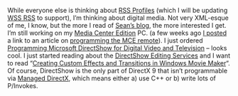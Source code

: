 While everyone else is thinking about [RSS
Profiles](http://www.gotdotnet.com/team/dbox/#nn2003-05-11T03:20:30Z)
(which I will be updating [WSS RSS](prj_sharepointsynd.aspx) to
support), I’m thinking about digital media. Not very XML-esque of me, I
know, but the more I read of [Sean’s
blog](http://erablog.net/blogs/sean), the more interested I get. I’m
still working on my [Media Center
Edition](http://www.microsoft.com/windowsxp/mediacenter/default.asp) PC.
(a few weeks ago [I
posted](PermaLink.aspx?guid=6afbbdd5-69a6-4f18-bd48-e59fbb7ab904) a link
to an article on [programming the MCE
remote](http://msdn.microsoft.com/library/default.asp?url=/library/en-us/dnwmt/html/remote_control.asp)).
I just ordered [Programming Microsoft DirectShow for Digital Video and
Television](http://www.microsoft.com/mspress/books/6381.asp) – looks
cool. I just started reading about the [DirectShow Editing
Services](http://msdn.microsoft.com/library/default.asp?url=/library/en-us/directx9_c/directx/htm/directshoweditingservicescreference.asp?frame=true)
and I want to read “[Creating Custom Effects and Transitions in Windows
Movie
Maker](http://msdn.microsoft.com/library/default.asp?url=/library/en-us/dnwmt/html/moviemakersfx.asp)“.
Of course, DirectShow is the only part of DirectX 9 that isn’t
programmable via [Managed
DirectX](http://msdn.microsoft.com/library/default.asp?url=/library/en-us/directx9_m/directx/directx9m.asp?frame=true),
which means either a) use C++ or b) write lots of P/Invokes.
